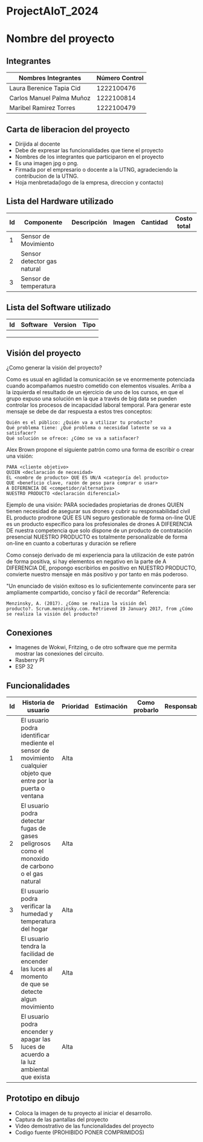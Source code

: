 # ProjectAIoT_2024
# Nombre del proyecto
## Integrantes
|   Nombres Integrantes    | Número Control |
|--------------------------|----------------|
| Laura Berenice Tapia Cid | 1222100476     |
| Carlos Manuel Palma Muñoz| 1222100814     |
| Maribel Ramirez Torres   | 1222100479     |

## Carta de liberacion del proyecto
- Dirijida al docente
- Debe de expresar las funcionalidades que tiene el proyecto
- Nombres de los integrantes que participaron en el proyecto
- Es una imagen jpg o png.
- Firmada por el empresario o docente a la UTNG, agradeciendo la contribucion de la UTNG.
- Hoja menbretada(logo de la empresa, direccion y contacto)

## Lista del Hardware utilizado
| Id | Componente | Descripción | Imagen | Cantidad | Costo total |
|----|------------|-------------|--------|----------|-------------|
| 1  |Sensor de Movimiento|             |        |          |             |
| 2  |Sensor detector gas natural|             |        |          |             |
| 3  |Sensor de temperatura|             |        |          |             |

## Lista del Software utilizado
| Id | Software | Version | Tipo |
|----|----------|---------|------|
|    |          |         |      |
|    |          |         |      |
|    |          |         |      |

## Visión del proyecto
¿Como generar la visión del proyecto?

Como es usual en agilidad la comunicación se ve enormemente potenciada cuando acompañamos nuestro cometido con elementos visuales. Arriba a la izquierda el resultado de un ejercicio de uno de los cursos, en que el grupo expuso una solución en la que a través de big data se pueden controlar los procesos de incapacidad laboral temporal.
Para generar este mensaje se debe de dar respuesta a estos tres conceptos:

    Quién es el público: ¿Quién va a utilizar tu producto?
    Qué problema tiene: ¿Qué problema o necesidad latente se va a satisfacer?
    Qué solución se ofrece: ¿Cómo se va a satisfacer?

Alex Brown propone el siguiente patrón como una forma de escribir o crear una visión: 

    PARA <cliente objetivo>
    QUIEN <declaración de necesidad>
    EL <nombre de producto> QUE ES UN/A <categoría del producto>
    QUE <beneficio clave, razón de peso para comprar o usar>
    A DIFERENCIA DE <competidor/alternativa>
    NUESTRO PRODUCTO <declaración diferencial>

Ejemplo de una visión:
PARA sociedades propietarias de drones
    QUIEN tienen necesidad de asegurar sus drones y cubrir su responsabilidad civil
    EL producto prodrone QUE ES UN seguro gestionable de forma on-line
    QUE es un producto específico para los profesionales de drones
    A DIFERENCIA DE nuestra competencia que solo dispone de un producto de contratación presencial
    NUESTRO PRODUCTO es totalmente personalizable de forma on-line en cuanto a coberturas y duración se refiere

Como consejo derivado de mi experiencia para la utilización de este patrón de forma positiva, si hay elementos en negativo en la parte de A DIFERENCIA DE, propongo escribirlos en positivo en NUESTRO PRODUCTO, convierte nuestro mensaje en más positivo y por tanto en más poderoso.

"Un enunciado de visión exitoso
es lo suficientemente convincente
para ser ampliamente compartido,
conciso y fácil de recordar"
Referencia:

    Menzinsky, A. (2017). ¿Cómo se realiza la visión del producto?. Scrum.menzinsky.com. Retrieved 19 January 2017, from ¿Cómo se realiza la visión del producto?

## Conexiones
- Imagenes de Wokwi, Fritzing, o de otro software que me permita mostrar las conexiones del circuito.
- Rasberry PI
- ESP 32

## Funcionalidades 
| Id | Historia de usuario | Prioridad | Estimación | Como probarlo | Responsable |
|----|---------------------|-----------|------------|---------------|-------------|
| 1  |El usuario podra identificar mediente el sensor de movimiento cualquier objeto que entre por la puerta o ventana|Alta|            |               |             |
| 2  |El usuario podra detectar fugas de gases peligrosos como el monoxido de carbono o el gas natural|Alta|            |               |             |
| 3  |El usuario podra verificar la humedad y temperatura del hogar|Alta|            |               |             |
| 4  |El usuario tendra la facilidad de encender las luces al momento de que se detecte algun movimiento|Alta||||
| 5  |El usuario podra encender y apagar las luces de acuerdo a la luz ambiental que exista|Alta|

## Prototipo en dibujo
- Coloca la imagen de tu proyecto al iniciar el desarrollo.
- Captura de las pantallas del proyecto
- Video demostrativo de las funcionalidades del proyecto
- Codigo fuente (PROHIBIDO PONER COMPRIMIDOS)














